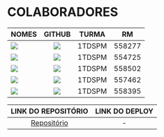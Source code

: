 <div>
   <h1>COLABORADORES</h1>   
</div>

| NOMES                                                                                                                                                                                      |                                               GITHUB                                               |         TURMA        |   RM   |
| :----------------------------------------------------------------------------------------------------------------------------------------------------------------------------------------- | :------------------------------------------------------------------------------------------------: | :------------------: | :----: |
| <a href="https://github.com/StaniukaitisPaula"><img src="https://img.shields.io/badge/DESENVOLVEDORA-PAULA%20BLESA-informational?style=for-the-badge&logo=appveyorlabelColor=FF00FF"></a> | <a  href="https://github.com/StaniukaitisPaula"><img src="https://skillicons.dev/icons?i=github&theme=dark"/></a> | 1TDSPM |  558277 |
| <a href="https://github.com/IsabellaMedeiros1"><img src="https://img.shields.io/badge/DESENVOLVEDORA-ISABELLA%20MEDEIROS-informational?style=for-the-badge&logo=appveyorlabelColor=FF00FF"></a> | <a  href="https://github.com/IsabellaMedeiros1"><img src="https://skillicons.dev/icons?i=github&theme=dark"/></a> | 1TDSPM |  554725 |
| <a href="https://github.com/cristianrcaja"><img src="https://img.shields.io/badge/DESENVOLVEDOR-CRISTIAN%20CAJA-informational?style=for-the-badge&logo=appveyorlabelColor=FF00FF"></a> | <a  href="https://github.com/cristianrcaja"><img src="https://skillicons.dev/icons?i=github&theme=dark"/></a> | 1TDSPM |  558502 |
| <a href="https://github.com/GuiRomanholi"><img src="https://img.shields.io/badge/DESENVOLVEDOR-GUILHERME%20ROMANHOLI-informational?style=for-the-badge&logo=appveyorlabelColor=FF00FF"></a> | <a  href="https://github.com/GuiRomanholi"><img src="https://skillicons.dev/icons?i=github&theme=dark"/></a> | 1TDSPM |557462 |
| <a href="https://github.com/IgorWJ"><img src="https://img.shields.io/badge/DESENVOLVEDOR-IGOR%20WERNECK-informational?style=for-the-badge&logo=appveyorlabelColor=FF00FF"></a> | <a  href="https://github.com/IgorWJ"><img src="https://skillicons.dev/icons?i=github&theme=dark"/></a> | 1TDSPM |  558395 |

|                                   LINK DO REPOSITÓRIO                                        |                     LINK DO DEPLOY                     |
| :-------------------------------------------------------------------------------------:      | :----------------------------------------------------: |
| [Repositório](https://github.com/IsabellaMedeiros1/CP6-Front)                                | -      |
